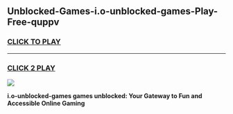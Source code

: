 
## Unblocked-Games-i.o-unblocked-games-Play-Free-quppv
<h3>
<a href="https://premium76.site?title=i.o-unblocked-games&ref=23A">CLICK TO PLAY</a></h3>
<hr>

<h3>
<a href="https://premium76.site?title=i.o-unblocked-games&ref=23A">CLICK 2 PLAY</a>
  
</h3>

<a href="https://premium76.site?title=i.o-unblocked-games&ref=23A"><img src="https://clearcache.store/games.png"></a>


**i.o-unblocked-games games unblocked: Your Gateway to Fun and Accessible Online Gaming**
